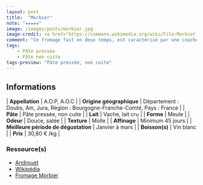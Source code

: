 ```yaml
---
layout: post
title:  "Morbier"
note: "★★★★★"
image: /images/posts/morbier.jpg
image-credit: <a href="https://commons.wikimedia.org/wiki/File:Morbier_(fromage)_01.jpg">Pierre-Yves Beaudouin / Wikimedia Commons</a>
comment: "Ce fromage fait en deux temps, est caractérisé par une couche de charbon végétal en son milieu. Sa texture semblable à un tomme est plaisante en bouche. Sa croûte ajoute un goût de terroir prononcé tandis que la pâte offrira un goût crémeux. Le Morbier est également super bon lors d'une raclette !"
tags:
    - Pâte pressée
    - Pâte non cuite
tags-preview: "Pâte pressée, non cuite"
---
```


## Informations

| **Appellation** | A.O.P, A.O.C |
| **Origine géographique** | Département : Doubs, Ain, Jura, Région : Bourgogne-Franche-Comté, Pays : France  |
| **Pâte** | Pâte pressée, non cuite |
| **Lait** | Vache, lait cru |
| **Forme** | Meule |
| **Odeur** | Douce, salée |
| **Texture** | Molle |
| **Affinage** | Minimum 45 jours |
| **Meilleure période de dégustation** | Janvier à mars  |
| **Boisson(s)** | Vin blanc |
| **Prix** | 30,80 € /kg |

### Ressource(s)
* [Androuet](https://androuet.com/Morbier-127.html)
* [Wikipédia](https://fr.wikipedia.org/wiki/Morbier_(fromage))
* [Fromage Morbier](https://www.fromage-morbier.com)